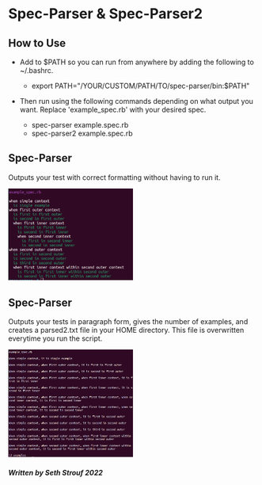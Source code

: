 # Spec-Parser & Spec-Parser2

## How to Use

- Add to $PATH so you can run from anywhere by adding the following to
~/.bashrc.

  - export PATH="/YOUR/CUSTOM/PATH/TO/spec-parser/bin:$PATH"

- Then run using the following commands depending on what output you want.
Replace 'example_spec.rb' with your desired spec.

  - spec-parser example.spec.rb
  - spec-parser2 example.spec.rb

## Spec-Parser

Outputs your test with correct formatting without having to run it.

<img src="spec_parser_output.png"  width=50% height=50%>

## Spec-Parser

Outputs your tests in paragraph form, gives the number of examples, and creates
a parsed2.txt file in your HOME directory. This file is overwritten everytime
you run the script.

<img src="spec_parser2_output.png"  width=50% height=50%>

##### Written by Seth Strouf 2022
